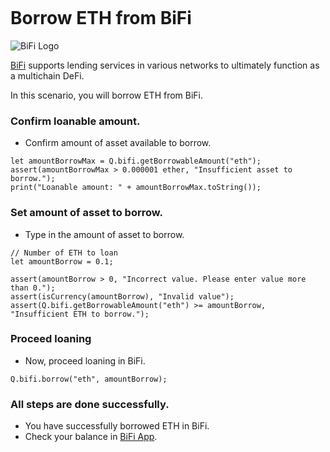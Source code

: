 ```meta-Currency
```

# Borrow ETH from BiFi

![BiFi Logo](https://s3.ap-northeast-2.amazonaws.com/thebifrost.io/home/bifi/bifi_logo.svg)

[BiFi](https://bifi.finance/) supports lending services in various networks to ultimately function as a multichain DeFi.

In this scenario, you will borrow ETH from BiFi.

### Confirm loanable amount.

- Confirm amount of asset available to borrow.

```output-Dynamic
let amountBorrowMax = Q.bifi.getBorrowableAmount("eth");
assert(amountBorrowMax > 0.000001 ether, "Insufficient asset to borrow.");
print("Loanable amount: " + amountBorrowMax.toString());
```

### Set amount of asset to borrow.

- Type in the amount of asset to borrow.

```input ETH
// Number of ETH to loan
let amountBorrow = 0.1;
```

```input-Verify
assert(amountBorrow > 0, "Incorrect value. Please enter value more than 0.");
assert(isCurrency(amountBorrow), "Invalid value");
assert(Q.bifi.getBorrowableAmount("eth") >= amountBorrow, "Insufficient ETH to borrow.");
```

### Proceed loaning

- Now, proceed loaning in BiFi.

```taster
Q.bifi.borrow("eth", amountBorrow);
```

### All steps are done successfully.

- You have successfully borrowed ETH in BiFi.
- Check your balance in [BiFi App](https://app.bifi.finance/).
